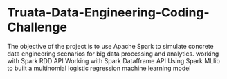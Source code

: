 # Truata-Data-Engineering-Coding-Challenge
The objective of the project is to use Apache Spark to simulate concrete data engineering scenarios for big data processing and analytics. working with Spark RDD API Working with Spark Datafframe API Using Spark MLlib to built a multinomial logistic regression machine learning model
